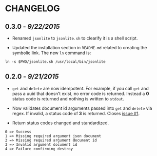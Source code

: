 CHANGELOG
=========

## 0.3.0 - *9/22/2015*

- Renamed `jsonlite` to `jsonlite.sh` to clearify it is a shell script.

- Updated the installation section in `README.md` related to creating the symbolic link. The new `ln` command is:

````
ln -s $PWD/jsonlite.sh /usr/local/bin/jsonlite
````

## 0.2.0 - *9/21/2015*

- `get` and `delete` are now idempotent. For example, if you call `get` and pass a uuid that doesn't exist, no error code is returned. Instead a **0** status code is returned and nothing is written to `stdout`.

- Now validates document id arguments passed into `get` and `delete` via regex. If invalid, a status code of **3** is returned. Closes [issue #1](https://github.com/nodesocket/jsonlite/issues/1).

- Return status codes changed and standardized. 

````
0 => Success
1 => Missing required argument json document
2 => Missing required argument document id
3 => Invalid argument document id
4 => Failure confirming destroy
````
